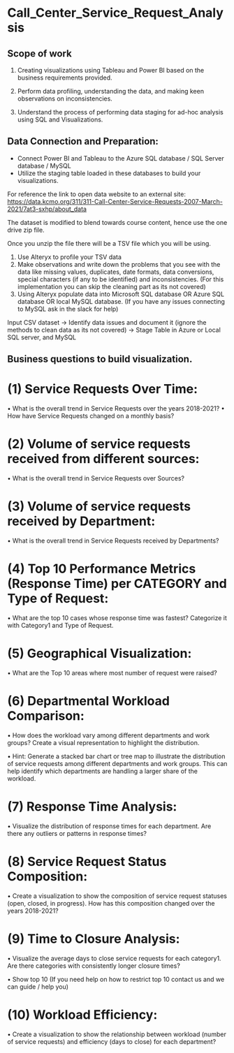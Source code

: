 # Call_Center_Service_Request_Analysis

## Scope of work

1. Creating visualizations using Tableau and Power BI based on the business requirements provided. 

2. Perform data profiling, understanding the data, and making keen observations on inconsistencies.

3. Understand the process of performing data staging for ad-hoc analysis using SQL and Visualizations.

## Data Connection and Preparation:
- Connect Power BI and Tableau to the Azure SQL database / SQL Server database / MySQL
- Utilize the staging table loaded in these databases to build your visualizations.



For reference the link to open data website to an external site: https://data.kcmo.org/311/311-Call-Center-Service-Requests-2007-March-2021/7at3-sxhp/about_data

The dataset is modified to blend towards course content, hence use the one drive zip file.

Once you unzip the file there will be a TSV file which you will be using. 

1. Use Alteryx to profile your TSV data
2. Make observations and write down the problems that you see with the data like missing values, duplicates, date formats, data conversions, special characters (if any to be identified) and inconsistencies. (For this implementation you can skip the cleaning part as its not covered)
3. Using Alteryx populate data into Microsoft SQL database OR Azure SQL database OR local MySQL database. (If you have any issues connecting to MySQL ask in the slack for help)

Input CSV dataset -> Identify data issues and document it (ignore the methods to clean data as its not covered) -> Stage Table in Azure or Local SQL server, and MySQL

## Business questions to build visualization.

# (1)  Service Requests Over Time:
• What is the overall trend in Service Requests over the years 2018-2021?
• How have Service Requests changed on a monthly basis?

 

# (2) Volume of service requests received from different sources:

• What is the overall trend in Service Requests over Sources?

 

# (3) Volume of service requests received by Department:

• What is the overall trend in Service Requests received by Departments?

 

# (4) Top 10 Performance Metrics (Response Time) per CATEGORY and Type of Request:

• What are the top 10 cases whose response time was fastest? Categorize it with Category1 and Type of Request.

 

# (5) Geographical Visualization:

• What are the Top 10 areas where most number of request were raised?

 

# (6) Departmental Workload Comparison:

• How does the workload vary among different departments and work groups? Create a visual representation to highlight the distribution.

• Hint: Generate a stacked bar chart or tree map to illustrate the distribution of service requests among different departments and work groups. This can help identify which departments are handling a larger share of the workload.

 

# (7) Response Time Analysis:

• Visualize the distribution of response times for each department. Are there any outliers or patterns in response times?

 

# (8) Service Request Status Composition:

• Create a visualization to show the composition of service request statuses (open, closed, in progress). How has this composition changed over the years 2018-2021?

 

# (9) Time to Closure Analysis:

• Visualize the average days to close service requests for each category1. Are there categories with consistently longer closure times?

• Show top 10 (If you need help on how to restrict top 10 contact us and we can guide / help you)

 

# (10) Workload Efficiency:

• Create a visualization to show the relationship between workload (number of service requests) and efficiency (days to close) for each department?

